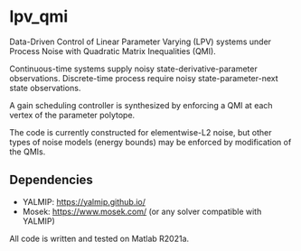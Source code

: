 # lpv_qmi
Data-Driven Control of Linear Parameter Varying (LPV) systems under Process Noise with Quadratic Matrix Inequalities (QMI).

Continuous-time systems supply noisy state-derivative-parameter observations. Discrete-time process require noisy state-parameter-next state observations.

A gain scheduling controller is synthesized by enforcing a QMI at each vertex of the parameter polytope.

The code is currently constructed for elementwise-L2 noise, but other types of noise models (energy bounds) may be enforced by modification of the QMIs.

## Dependencies

- YALMIP: https://yalmip.github.io/
- Mosek: https://www.mosek.com/ (or any solver compatible with YALMIP)

All code is written and tested on Matlab R2021a.


